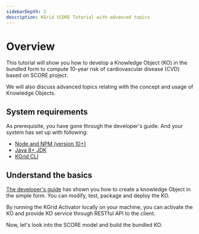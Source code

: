 ```yaml
---
sidebarDepth: 2
description: KGrid SCORE Tutorial with advanced topics
---
```

# Overview

This tutorial will show you how to develop a Knowledge Object (KO) in the bundled form to compute 10-year risk of cardiovascular disease (CVD) based on SCORE project.

We will also discuss advanced topics relating with the concept and usage of Knowledge Objects.

## System requirements

As prerequisite, you have gone through the developer's guide. And your system has set up with following:

- [Node and NPM (version 10+)](https://nodejs.org)
- [Java 8+ JDK](https://www.oracle.com/technetwork/java/javase/downloads/index.html)
- [KGrid CLI](https://kgrid.org/kgrid-cli)

##  Understand the basics

[The developer's guide](https://kgrid.org/guides/developer/) has shown you how to create a knowledge Object in the simple form. You can modify, test, package and deploy the KO.

By running the KGrid Activator locally on your machine, you can activate the KO and provide KO service through RESTful API to the client.

Now, let's look into the SCORE model and build the bundled KO.
